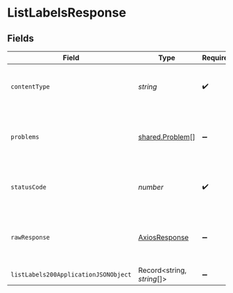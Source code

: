 # ListLabelsResponse


## Fields

| Field                                                   | Type                                                    | Required                                                | Description                                             | Example                                                 |
| ------------------------------------------------------- | ------------------------------------------------------- | ------------------------------------------------------- | ------------------------------------------------------- | ------------------------------------------------------- |
| `contentType`                                           | *string*                                                | :heavy_check_mark:                                      | HTTP response content type for this operation           |                                                         |
| `problems`                                              | [shared.Problem](../../models/shared/problem.md)[]      | :heavy_minus_sign:                                      | problem with read information from kubernetes cluster   |                                                         |
| `statusCode`                                            | *number*                                                | :heavy_check_mark:                                      | HTTP response status code for this operation            |                                                         |
| `rawResponse`                                           | [AxiosResponse](https://axios-http.com/docs/res_schema) | :heavy_minus_sign:                                      | Raw HTTP response; suitable for custom response parsing |                                                         |
| `listLabels200ApplicationJSONObject`                    | Record<string, *string*[]>                              | :heavy_minus_sign:                                      | successful operation                                    | [object Object]                                         |